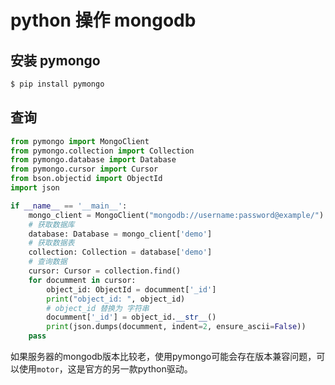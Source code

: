 # python 操作 mongodb

## 安装 pymongo

```bash
$ pip install pymongo
```

## 查询

```python
from pymongo import MongoClient
from pymongo.collection import Collection
from pymongo.database import Database
from pymongo.cursor import Cursor
from bson.objectid import ObjectId
import json

if __name__ == '__main__':
    mongo_client = MongoClient("mongodb://username:password@example/")
    # 获取数据库
    database: Database = mongo_client['demo']
    # 获取数据表
    collection: Collection = database['demo']
    # 查询数据
    cursor: Cursor = collection.find()
    for documment in cursor:
        object_id: ObjectId = documment['_id']
        print("object_id: ", object_id)
        # object_id 替换为 字符串
        documment['_id'] = object_id.__str__()
        print(json.dumps(documment, indent=2, ensure_ascii=False))
    pass

```

如果服务器的mongodb版本比较老，使用pymongo可能会存在版本兼容问题，可以使用`motor`，这是官方的另一款python驱动。
